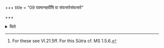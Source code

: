 +++
title = "09 पवमानहवींषि वा संवत्सरेसंवत्सरे"

+++

<details><summary>थिते</summary>

9. Or instead of (the recitation of these verses) he may offer every year Pavamāna-oblations.[^1]  


[^1]: For these see VI.21.5ff. For this Sūtra cf. MS 1.5.6.
</details>
